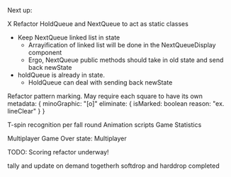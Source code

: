 
Next up:


X Refactor HoldQueue and NextQueue to act as static classes
  - Keep NextQueue linked list in state
    - Arrayification of linked list will be done in the NextQueueDisplay component
    - Ergo, NextQueue public methods should take in old state and send back newState 
  - holdQueue is already in state.  
    - HoldQueue can deal with sending back newState

Refactor pattern marking.
  May require each square to have its own metadata: {
    minoGraphic: "[o]"
    eliminate: {
      isMarked: boolean
      reason: "ex. lineClear"
    }
  }
  
T-spin recognition per fall round
Animation scripts
Game Statistics

Multiplayer 
Game Over state: Multiplayer

TODO: Scoring refactor underway!

tally and update on demand togetherh
softdrop and harddrop completed

